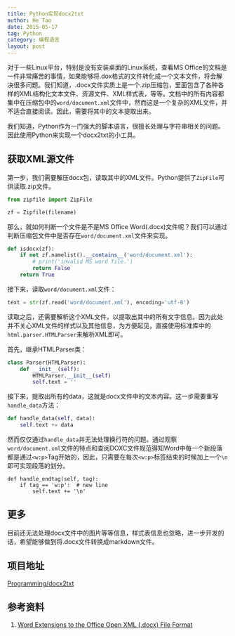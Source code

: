```yaml
---
title: Python实现docx2txt
author: He Tao
date: 2015-05-17
tag: Python
category: 编程语言
layout: post
---
```


对于一些Linux平台，特别是没有安装桌面的Linux系统，查看MS Office的文档是一件非常痛苦的事情，如果能够将.dox格式的文件转化成一个文本文件，将会解决很多问题。我们知道，.docx文件实质上是一个.zip压缩包，里面包含了各种各样的XML结构化文本文件、资源文件、XML样式表，等等。文档中的所有内容都集中在压缩包中的`word/document.xml`文件中，然而这是一个复杂的XML文件，并不适合直接阅读。因此，需要将其中的文本提取出来。

我们知道，Python作为一门强大的脚本语言，很擅长处理与字符串相关的问题。因此使用Python来实现一个docx2txt的小工具。

<!--more-->

获取XML源文件
-------------

第一步，我们需要解压docx包，读取其中的XML文件。Python提供了`ZipFile`可供读取.zip文件。

~~~python
from zipfile import ZipFile

zf = Zipfile(filename)
~~~

那么，就如何判断一个文件是不是MS Office Word(.docx)文件呢？我们可以通过判断压缩包文件中是否存在`word/document.xml`文件来实现。

~~~python
def isdocx(zf):
    if not zf.namelist().__contains__('word/document.xml'):
        # print('invalid MS word file.')
        return False
    return True
~~~

接下来，读取`word/document.xml`文件：

~~~python
text = str(zf.read('word/document.xml'), encoding='utf-8')
~~~

读取之后，还需要解析这个XML文件，以提取出其中的所有文字信息。因为此处并不关心XML文件的样式以及其他信息，为方便起见，直接使用标准库中的`html.parser.HTMLParser`来解析XML即可。

首先，继承HTMLParser类：

~~~python
class Parser(HTMLParser):
    def __init__(self):
        HTMLParser.__init__(self)
        self.text = ''
~~~

接下来，提取出所有的data，这就是docx文件中的文本内容。这一步需要重写`handle_data`方法：

~~~python
def handle_data(self, data):
    self.text += data
~~~

然而仅仅通过`handle_data`并无法处理换行符的问题。通过观察`word/document.xml`文件的特点和查阅DOXC文件规范得知Word中每一个新段落都是通过`<w:p>`Tag开始的，因此，只需要在每次`<w:p>`标签结束的时候加上一个`\n`即可实现段落的划分。

~~~
def handle_endtag(self, tag):
    if tag == 'w:p':  # new line
        self.text += '\n'
~~~

更多
-----

目前还无法处理docx文件中的图片等等信息，样式表信息也忽略，进一步开发的话，希望能够做到将.docx文件转换成markdown文件。

项目地址
--------

[Programming/docx2txt](https://github.com/Sighingnow/Programming/tree/master/docx2txt)

参考资料
--------

1. [Word Extensions to the Office Open XML (.docx) File Format](https://msdn.microsoft.com/en-us/library/dd773189(v=office.12).aspx)

